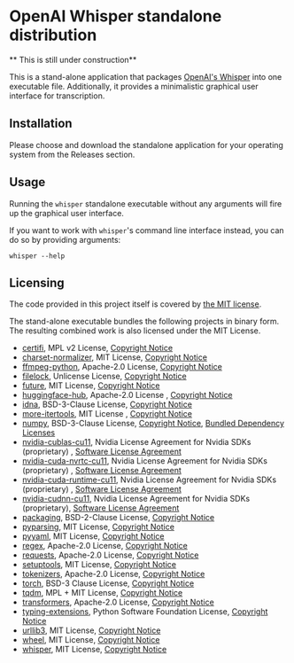 # OpenAI Whisper standalone distribution

** This is still under construction**

This is a stand-alone application that packages [OpenAI's Whisper](https://github.com/openai/whisper) into one
executable file. Additionally, it provides a minimalistic graphical user interface for transcription.

## Installation

Please choose and download the standalone application for your operating system from the Releases section.

## Usage

Running the `whisper` standalone executable without any arguments will fire up the graphical user interface.

If you want to work with `whisper`'s command line interface instead, you can do so by providing arguments:

```
whisper --help
```

## Licensing

The code provided in this project itself is covered by [the MIT license](LICENSE.md).

The stand-alone executable bundles the following projects in binary form.
The resulting combined work is also licensed under the MIT License.

* [certifi](https://github.com/certifi/python-certifi), MPL v2 License, [Copyright Notice](https://github.com/certifi/python-certifi/blob/master/LICENSE)
* [charset-normalizer](https://github.com/Ousret/charset_normalizer), MIT License, [Copyright Notice](https://github.com/Ousret/charset_normalizer/blob/master/LICENSE)
* [ffmpeg-python](https://github.com/kkroening/ffmpeg-python), Apache-2.0 License, [Copyright Notice](https://github.com/kkroening/ffmpeg-python/blob/master/LICENSE)
* [filelock](https://github.com/tox-dev/py-filelock), Unlicense License, [Copyright Notice](https://github.com/tox-dev/py-filelock/blob/main/LICENSE)
* [future](https://github.com/PythonCharmers/python-future), MIT License, [Copyright Notice](https://github.com/PythonCharmers/python-future/blob/master/LICENSE.txt)
* [huggingface-hub](https://github.com/huggingface/huggingface_hub), Apache-2.0 License , [Copyright Notice](https://github.com/huggingface/huggingface_hub/blob/main/LICENSE)
* [idna](https://github.com/kjd/idna), BSD-3-Clause License, [Copyright Notice](https://github.com/kjd/idna/blob/master/LICENSE.md)
* [more-itertools](https://github.com/more-itertools/more-itertools), MIT License , [Copyright Notice](https://github.com/more-itertools/more-itertools/blob/master/LICENSE)
* [numpy](https://github.com/numpy/numpy), BSD-3-Clause License, [Copyright Notice](https://github.com/numpy/numpy/blob/main/LICENSE.txt), [Bundled Dependency Licenses](https://github.com/numpy/numpy/blob/main/LICENSES_bundled.txt)
* [nvidia-cublas-cu11](), Nvidia License Agreement for Nvidia SDKs (proprietary) , [Software License Agreement](https://docs.nvidia.com/cuda/eula/index.html)
* [nvidia-cuda-nvrtc-cu11](), Nvidia License Agreement for Nvidia SDKs (proprietary) , [Software License Agreement](https://docs.nvidia.com/cuda/eula/index.html)
* [nvidia-cuda-runtime-cu11](), Nvidia License Agreement for Nvidia SDKs (proprietary) , [Software License Agreement](https://docs.nvidia.com/cuda/eula/index.html)
* [nvidia-cudnn-cu11](), Nvidia License Agreement for Nvidia SDKs (proprietary), [Software License Agreement](https://docs.nvidia.com/deeplearning/cudnn/sla/index.html)
* [packaging](https://github.com/pypa/packaging), BSD-2-Clause License, [Copyright Notice](https://github.com/pypa/packaging/blob/main/LICENSE.BSD)
* [pyparsing](https://github.com/pyparsing/pyparsing), MIT License, [Copyright Notice](https://github.com/pyparsing/pyparsing/blob/master/LICENSE)
* [pyyaml](https://github.com/yaml/pyyaml), MIT License, [Copyright Notice](https://github.com/yaml/pyyaml/blob/master/LICENSE)
* [regex](https://github.com/mrabarnett/mrab-regex), Apache-2.0 License, [Copyright Notice](https://github.com/mrabarnett/mrab-regex/blob/hg/LICENSE.txt)
* [requests](https://github.com/psf/requests), Apache-2.0 License, [Copyright Notice](https://github.com/psf/requests/blob/main/LICENSE)
* [setuptools](https://github.com/pypa/setuptools), MIT License, [Copyright Notice](https://github.com/pypa/setuptools/blob/main/LICENSE)
* [tokenizers](https://github.com/huggingface/tokenizers), Apache-2.0 License, [Copyright Notice](https://github.com/huggingface/tokenizers/blob/main/LICENSE)
* [torch](https://github.com/pytorch/pytorch), BSD-3 Clause License, [Copyright Notice](https://github.com/pytorch/pytorch/blob/master/LICENSE)
* [tqdm](https://github.com/tqdm/tqdm), MPL + MIT License, [Copyright Notice](https://github.com/tqdm/tqdm/blob/master/LICENCE)
* [transformers](https://github.com/huggingface/transformers), Apache-2.0 License, [Copyright Notice](https://github.com/huggingface/transformers/blob/main/LICENSE)
* [typing-extensions](https://github.com/python/typing_extensions), Python Software Foundation License, [Copyright Notice](https://github.com/python/typing_extensions/blob/main/LICENSE)
* [urllib3](https://github.com/urllib3/urllib3), MIT License, [Copyright Notice](https://github.com/urllib3/urllib3/blob/main/LICENSE.txt)
* [wheel](https://github.com/pypa/wheel), MIT License, [Copyright Notice](https://github.com/pypa/wheel/blob/main/LICENSE.txt)
* [whisper](https://github.com/openai/whisper), MIT License, [Copyright Notice](https://github.com/openai/whisper/blob/main/LICENSE)
